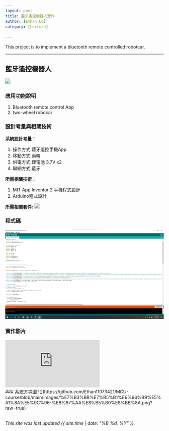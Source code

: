 ```yaml
---
layout: post
title: 藍牙遙控機器人實作
author: [Ethan Lo]
category: [Lecture]

---
```


This project is to implement a bluetooth remote controlled robotcar.

---
## 藍牙遙控機器人
![](https://github.com/rkuo2023/MCU-project/blob/main/images/ESP32_RoboCar.jpg?raw=true)


### 應用功能說明
1. Bluetooth remote control App 
2. two-wheel robocar

### 設計考量與相關技術
**系統設計考量：**<br>
1. 操作方式:藍牙遙控手機App
2. 移動方式:兩輪 
3. 供電方式:鋰電池 3.7V x2
4. 聯網方式:藍牙

**所需相關技術：**
1. MIT App Inventor 2 手機程式設計 
2. Arduino程式設計

**所需相關套件:**
![](https://image.ruten.com.tw/g2/8/d4/16/21440347657238_872.jpg)
### 程式碼
![](https://raw.githubusercontent.com/Ethan11073421/MCU-course/main/images/%E5%85%B6%E4%B8%AD%E7%A8%8B%E5%BC%8F%E7%A2%BC.jpg)

### 實作影片
<!-- Modified from https://github.com/nathancy/jekyll-embed-video -->
<div class="iframe-container">
<iframe src="https://www.youtube.com/embed/QGGFdLfzZkc" title="微控制介面與驅動設計 期中作業-藍芽遙控機器人" frameborder="0" allow="accelerometer; autoplay; clipboard-write; encrypted-media; gyroscope; picture-in-picture; web-share" allowfullscreen></iframe>
  </div>
### 系統方塊圖
![](https://github.com/Ethan11073421/MCU-course/blob/main/images/%E7%B3%BB%E7%B5%B1%E6%96%B9%E5%A1%8A%E5%9C%96-%E8%87%AA%E8%B5%B0%E8%BB%8A.png?raw=true)

<br>
<br>

*This site was last updated {{ site.time | date: "%B %d, %Y" }}.*


